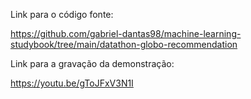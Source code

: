 Link para o código fonte:

https://github.com/gabriel-dantas98/machine-learning-studybook/tree/main/datathon-globo-recommendation

Link para a gravação da demonstração:

https://youtu.be/gToJFxV3N1I
